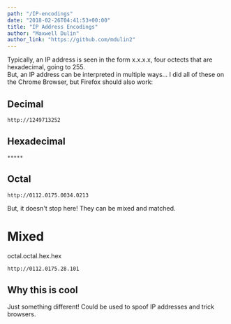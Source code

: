 ```yaml
---
path: "/IP-encodings"
date: "2018-02-26T04:41:53+00:00"
title: "IP Address Encodings"
author: "Maxwell Dulin"
author_link: "https://github.com/mdulin2"
---
```


Typically, an IP address is seen in the form x.x.x.x, four octects that are hexadecimal, going to 255.  
But, an IP address can be interpreted in multiple ways...
I did all of these on the Chrome Browser, but Firefox should also work:

## Decimal
```google.com
http://1249713252
```

## Hexadecimal 
```google.com
*****
```

## Octal
```google.com
http://0112.0175.0034.0213
```

But, it doesn't stop here! They can be mixed and matched.
# Mixed
octal.octal.hex.hex
```google.com
http://0112.0175.28.101
```
## Why this is cool

Just something different! Could be used to spoof IP addresses and trick browsers.

